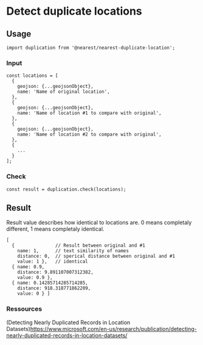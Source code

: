 # Detect duplicate locations

## Usage

```
import duplication from '@nearest/nearest-duplicate-location';

```

### Input

```
const locations = [
  {
    geojson: {...geojsonObject},
    name: 'Name of original location',
  },
  {
    geojson: {...geojsonObject},
    name: 'Name of location #1 to compare with original',
  },
  {
    geojson: {...geojsonObject},
    name: 'Name of location #2 to compare with original',
  },
  {
    ...
  }
];
```

### Check
```
const result = duplication.check(locations);

```

## Result

Result value describes how identical to locations are. 0 means completaly different,
1 means completaly identical.

```
[
  {               // Result between original and #1
    name: 1,      // text similarity of names
    distance: 0,  // sperical distance between original and #1
    value: 1 },   // identical
  { name: 0.9,
    distance: 9.891107007312382,
    value: 0.9 },
  { name: 0.14285714285714285,
    distance: 918.318771862209,
    value: 0 } ]

```

### Ressources

(Detecting Nearly Duplicated Records in Location Datasets)https://www.microsoft.com/en-us/research/publication/detecting-nearly-duplicated-records-in-location-datasets/
